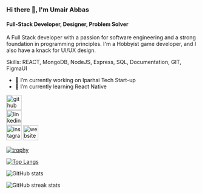### Hi there 👋, I'm Umair Abbas
#### Full-Stack Developer, Designer, Problem Solver
A Full Stack developer with a passion for software engineering and a strong foundation in programming principles. I'm a Hobbyist game developer, and I also have a knack for UI/UX design.

Skills: REACT, MongoDB, NodeJS, Express, SQL, Documentation, GIT, FigmaUI

- 🔭 I’m currently working on Iparhai Tech Start-up 
- 🌱 I’m currently learning React Native 


[<img src='https://cdn.jsdelivr.net/npm/simple-icons@3.0.1/icons/github.svg' alt='github' height='40'>](https://github.com/UmairAbbas78)  
[<img src='https://cdn.jsdelivr.net/npm/simple-icons@3.0.1/icons/linkedin.svg' alt='linkedin' height='40'>](https://www.linkedin.com/in/abbas-u)  
[<img src='https://cdn.jsdelivr.net/npm/simple-icons@3.0.1/icons/instagram.svg' alt='instagram' height='40'>](https://www.instagram.com/okra_dev) 
[<img src='https://cdn.jsdelivr.net/npm/simple-icons@3.0.1/icons/icloud.svg' alt='website' height='40' color='00FFFF'>](https://umairabbas78.github.io/23/)  

<!-- <div style="color: #00FFFF;">
  <a href="https://archiveprogram.github.com/">
    <img src="https://raw.githubusercontent.com/acervenky/animated-github-badges/master/assets/acbadge.gif" width="40" height="40">
  </a>
  <a href="https://docs.github.com/en/developers">
    <img src="https://raw.githubusercontent.com/acervenky/animated-github-badges/master/assets/devbadge.gif" width="40" height="40">
  </a>
  <a href="https://stars.github.com/">
    <img src="https://raw.githubusercontent.com/acervenky/animated-github-badges/master/assets/starbadge.gif" width="35" height="35">
  </a>
  <a href="https://docs.github.com/en/github/supporting-the-open-source-community-with-github-sponsors">
    <img src="https://raw.githubusercontent.com/acervenky/animated-github-badges/master/assets/sponsorbadge.gif" width="35" height="35">
  </a>
</div> -->



[![trophy](https://github-profile-trophy.vercel.app/?username=UmairAbbas78)](https://github.com/ryo-ma/github-profile-trophy)

[![Top Langs](https://github-readme-stats.vercel.app/api/top-langs/?username=UmairAbbas78)](https://github.com/anuraghazra/github-readme-stats)

![GitHub stats](https://github-readme-stats.vercel.app/api?username=UmairAbbas78&show_icons=true)  

![GitHub streak stats](https://streak-stats.demolab.com/?user=UmairAbbas78)  


